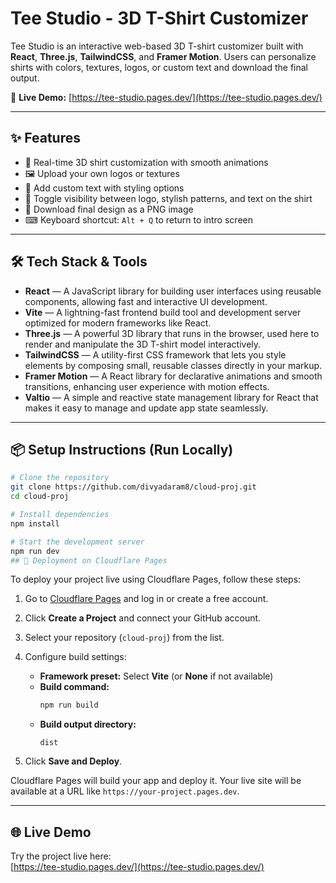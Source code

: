 # Tee Studio - 3D T-Shirt Customizer

Tee Studio is an interactive web-based 3D T-shirt customizer built with **React**, **Three.js**, **TailwindCSS**, and **Framer Motion**. Users can personalize shirts with colors, textures, logos, or custom text and download the final output.

🚀 **Live Demo:** [https://tee-studio.pages.dev/](https://tee-studio.pages.dev/)

---

## ✨ Features

- 🎨 Real-time 3D shirt customization with smooth animations  
- 🖼 Upload your own logos or textures  
- 🧵 Add custom text with styling options  
- 🎯 Toggle visibility between logo, stylish patterns, and text on the shirt  
- 💾 Download final design as a PNG image  
- ⌨ Keyboard shortcut: `Alt + Q` to return to intro screen

---

## 🛠 Tech Stack & Tools

- **React** — A JavaScript library for building user interfaces using reusable components, allowing fast and interactive UI development.  
- **Vite** — A lightning-fast frontend build tool and development server optimized for modern frameworks like React.  
- **Three.js** — A powerful 3D library that runs in the browser, used here to render and manipulate the 3D T-shirt model interactively.  
- **TailwindCSS** — A utility-first CSS framework that lets you style elements by composing small, reusable classes directly in your markup.  
- **Framer Motion** — A React library for declarative animations and smooth transitions, enhancing user experience with motion effects.  
- **Valtio** — A simple and reactive state management library for React that makes it easy to manage and update app state seamlessly.

---

## 📦 Setup Instructions (Run Locally)

```bash
# Clone the repository
git clone https://github.com/divyadaram8/cloud-proj.git
cd cloud-proj

# Install dependencies
npm install

# Start the development server
npm run dev
## 🚀 Deployment on Cloudflare Pages
```
To deploy your project live using Cloudflare Pages, follow these steps:

1. Go to [Cloudflare Pages](https://pages.cloudflare.com/) and log in or create a free account.

2. Click **Create a Project** and connect your GitHub account.

3. Select your repository (`cloud-proj`) from the list.

4. Configure build settings:

   - **Framework preset:** Select **Vite** (or **None** if not available)  
   - **Build command:**  
     ```bash
     npm run build
     ```
   - **Build output directory:**  
     ```
     dist
     ```

5. Click **Save and Deploy**.

Cloudflare Pages will build your app and deploy it. Your live site will be available at a URL like `https://your-project.pages.dev`.

---

## 🌐 Live Demo

Try the project live here:  
[https://tee-studio.pages.dev/](https://tee-studio.pages.dev/)
